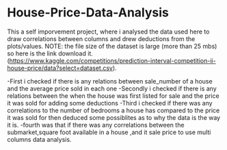 # House-Price-Data-Analysis
This a self imporvement project, where i analysed the data used here to draw correlations between columns and drew deductions from the plots/values. NOTE: the file size of the dataset is large (more than 25 mbs) so here is the link download it.(https://www.kaggle.com/competitions/prediction-interval-competition-ii-house-price/data?select=dataset.csv).

-First i checked if there is any relations between sale_number of a house and the average price sold in each one
-Secondly i checked if there is any relations between the when the house was first listed for sale and the price it was sold for 
adding some deductions
-Third i checked if there was any correlations to the number of bedrooms a house has compared to the price it was sold for 
then deduced some possiblites as to why the data is the way it is.
-fourth was that if there was any correlations between the submarket,square foot available in a house ,and it sale price to use multi columns data analysis.

